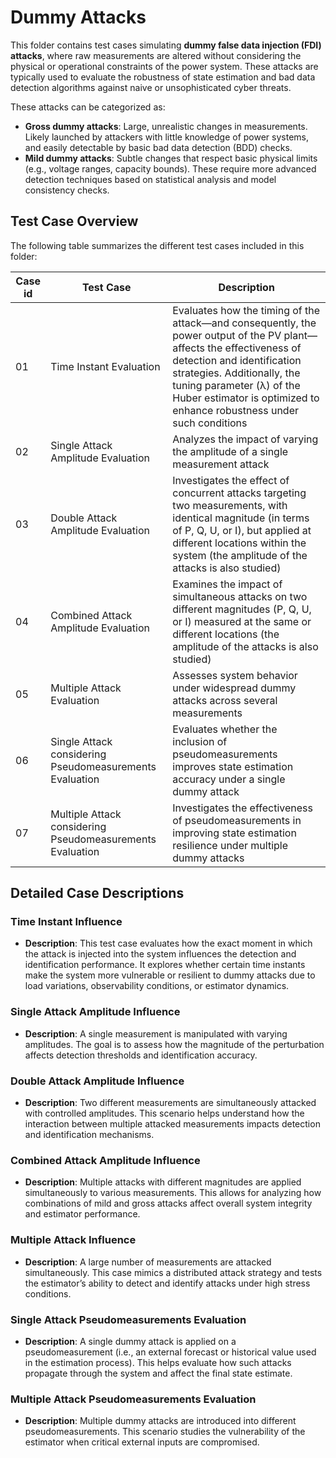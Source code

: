 # Dummy Attacks

This folder contains test cases simulating **dummy false data injection (FDI) attacks**, where raw measurements are altered without considering the physical or operational constraints of the power system. These attacks are typically used to evaluate the robustness of state estimation and bad data detection algorithms against naive or unsophisticated cyber threats.

These attacks can be categorized as:

- **Gross dummy attacks**: Large, unrealistic changes in measurements. Likely launched by attackers with little knowledge of power systems, and easily detectable by basic bad data detection (BDD) checks.
- **Mild dummy attacks**: Subtle changes that respect basic physical limits (e.g., voltage ranges, capacity bounds). These require more advanced detection techniques based on statistical analysis and model consistency checks.

## Test Case Overview

The following table summarizes the different test cases included in this folder:

| Case id     | Test Case                                | Description                                                                 |
|-----------|----------------------------------|-----------------------------------------------------------------------------|
|01       | Time Instant Evaluation | Evaluates how the timing of the attack—and consequently, the power output of the PV plant—affects the effectiveness of detection and identification strategies. Additionally, the tuning parameter (λ) of the Huber estimator is optimized to enhance robustness under such conditions|
|02       | Single Attack Amplitude Evaluation | Analyzes the impact of varying the amplitude of a single measurement attack |
|03       | Double Attack Amplitude Evaluation | Investigates the effect of concurrent attacks targeting two measurements, with identical magnitude (in terms of P, Q, U, or I), but applied at different locations within the system (the amplitude of the attacks is also studied) |
|04       | Combined Attack Amplitude Evaluation | Examines the impact of simultaneous attacks on two different magnitudes (P, Q, U, or I) measured at the same or different locations (the amplitude of the attacks is also studied) |
|05       | Multiple Attack Evaluation | Assesses system behavior under widespread dummy attacks across several measurements |
|06       | Single Attack considering Pseudomeasurements Evaluation | Evaluates whether the inclusion of pseudomeasurements improves state estimation accuracy under a single dummy attack    |
|07       | Multiple Attack considering Pseudomeasurements Evaluation | Investigates the effectiveness of pseudomeasurements in improving state estimation resilience under multiple dummy attacks  |

## Detailed Case Descriptions

### **Time Instant Influence**
- **Description**: This test case evaluates how the exact moment in which the attack is injected into the system influences the detection and identification performance. It explores whether certain time instants make the system more vulnerable or resilient to dummy attacks due to load variations, observability conditions, or estimator dynamics.

### **Single Attack Amplitude Influence**
- **Description**: A single measurement is manipulated with varying amplitudes. The goal is to assess how the magnitude of the perturbation affects detection thresholds and identification accuracy.

### **Double Attack Amplitude Influence**
- **Description**: Two different measurements are simultaneously attacked with controlled amplitudes. This scenario helps understand how the interaction between multiple attacked measurements impacts detection and identification mechanisms.

### **Combined Attack Amplitude Influence**
- **Description**: Multiple attacks with different magnitudes are applied simultaneously to various measurements. This allows for analyzing how combinations of mild and gross attacks affect overall system integrity and estimator performance.

### **Multiple Attack Influence**
- **Description**: A large number of measurements are attacked simultaneously. This case mimics a distributed attack strategy and tests the estimator’s ability to detect and identify attacks under high stress conditions.

### **Single Attack Pseudomeasurements Evaluation**
- **Description**: A single dummy attack is applied on a pseudomeasurement (i.e., an external forecast or historical value used in the estimation process). This helps evaluate how such attacks propagate through the system and affect the final state estimate.

### **Multiple Attack Pseudomeasurements Evaluation**
- **Description**: Multiple dummy attacks are introduced into different pseudomeasurements. This scenario studies the vulnerability of the estimator when critical external inputs are compromised.
